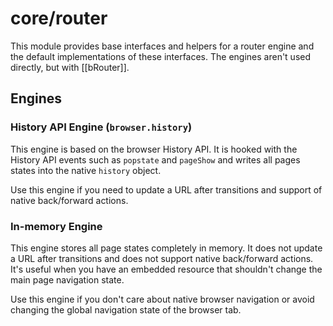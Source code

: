 # core/router

This module provides base interfaces and helpers for a router engine and the default implementations of these interfaces.
The engines aren't used directly, but with [[bRouter]].

## Engines

### History API Engine (`browser.history`)

This engine is based on the browser History API. It is hooked with the History API events such as `popstate` and `pageShow` and writes all pages states into the native `history` object.

Use this engine if you need to update a URL after transitions and support of native back/forward actions.

### In-memory Engine

This engine stores all page states completely in memory. It does not update a URL after transitions and does not support native
back/forward actions. It's useful when you have an embedded resource that shouldn't change the main page navigation state.

Use this engine if you don't care about native browser navigation or avoid changing the global navigation state of the browser tab.
